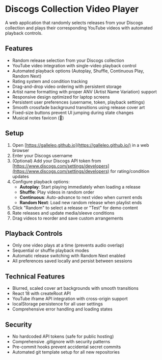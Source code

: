 # Discogs Collection Video Player

A web application that randomly selects releases from your Discogs collection and plays their corresponding YouTube videos with automated playback controls.

## Features

- Random release selection from your Discogs collection
- YouTube video integration with single-video playback control
- Automated playback options (Autoplay, Shuffle, Continuous Play, Random Next)
- Rating system and condition tracking
- Drag-and-drop video ordering with persistent storage
- Artist name formatting with proper ANV (Artist Name Variation) support
- Responsive design optimized for laptop screens
- Persistent user preferences (username, token, playback settings)
- Smooth crossfade background transitions using release cover art
- Fixed-size buttons prevent UI jumping during state changes
- Musical notes favicon (🎵)

## Setup

1. Open [https://galleleo.github.io](https://galleleo.github.io/) in a web browser
2. Enter your Discogs username
3. (Optional) Add your Discogs API token from [https://www.discogs.com/settings/developers](https://www.discogs.com/settings/developers) for rating/condition updates
4. Configure playback options:
   - **Autoplay**: Start playing immediately when loading a release
   - **Shuffle**: Play videos in random order
   - **Continuous**: Auto-advance to next video when current ends
   - **Random Next**: Load new random release when playlist ends
5. Click "Random" to select a release or "Test" for demo content
6. Rate releases and update media/sleeve conditions
7. Drag videos to reorder and save custom arrangements

## Playback Controls

- Only one video plays at a time (prevents audio overlap)
- Sequential or shuffle playback modes
- Automatic release switching with Random Next enabled
- All preferences saved locally and persist between sessions

## Technical Features

- Blurred, scaled cover art backgrounds with smooth transitions
- React 18 with createRoot API
- YouTube iframe API integration with cross-origin support
- localStorage persistence for all user settings
- Comprehensive error handling and loading states

## Security

- No hardcoded API tokens (safe for public hosting)
- Comprehensive .gitignore with security patterns
- Pre-commit hooks prevent accidental secret commits
- Automated git template setup for all new repositories
